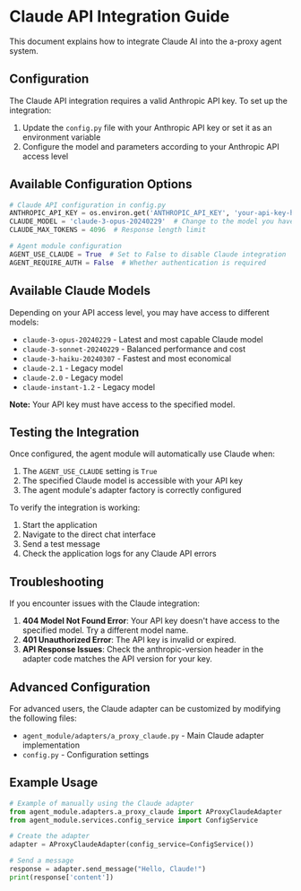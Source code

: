 # Claude API Integration Guide

This document explains how to integrate Claude AI into the a-proxy agent system.

## Configuration

The Claude API integration requires a valid Anthropic API key. To set up the integration:

1. Update the `config.py` file with your Anthropic API key or set it as an environment variable
2. Configure the model and parameters according to your Anthropic API access level

## Available Configuration Options

```python
# Claude API configuration in config.py
ANTHROPIC_API_KEY = os.environ.get('ANTHROPIC_API_KEY', 'your-api-key-here')
CLAUDE_MODEL = 'claude-3-opus-20240229'  # Change to the model you have access to
CLAUDE_MAX_TOKENS = 4096  # Response length limit

# Agent module configuration
AGENT_USE_CLAUDE = True  # Set to False to disable Claude integration
AGENT_REQUIRE_AUTH = False  # Whether authentication is required
```

## Available Claude Models

Depending on your API access level, you may have access to different models:

- `claude-3-opus-20240229` - Latest and most capable Claude model
- `claude-3-sonnet-20240229` - Balanced performance and cost
- `claude-3-haiku-20240307` - Fastest and most economical
- `claude-2.1` - Legacy model
- `claude-2.0` - Legacy model
- `claude-instant-1.2` - Legacy model

**Note:** Your API key must have access to the specified model.

## Testing the Integration

Once configured, the agent module will automatically use Claude when:

1. The `AGENT_USE_CLAUDE` setting is `True`
2. The specified Claude model is accessible with your API key
3. The agent module's adapter factory is correctly configured

To verify the integration is working:

1. Start the application
2. Navigate to the direct chat interface
3. Send a test message
4. Check the application logs for any Claude API errors

## Troubleshooting

If you encounter issues with the Claude integration:

1. **404 Model Not Found Error**: Your API key doesn't have access to the specified model. Try a different model name.
2. **401 Unauthorized Error**: The API key is invalid or expired.
3. **API Response Issues**: Check the anthropic-version header in the adapter code matches the API version for your key.

## Advanced Configuration

For advanced users, the Claude adapter can be customized by modifying the following files:

- `agent_module/adapters/a_proxy_claude.py` - Main Claude adapter implementation
- `config.py` - Configuration settings

## Example Usage

```python
# Example of manually using the Claude adapter
from agent_module.adapters.a_proxy_claude import AProxyClaudeAdapter
from agent_module.services.config_service import ConfigService

# Create the adapter
adapter = AProxyClaudeAdapter(config_service=ConfigService())

# Send a message
response = adapter.send_message("Hello, Claude!")
print(response['content'])
